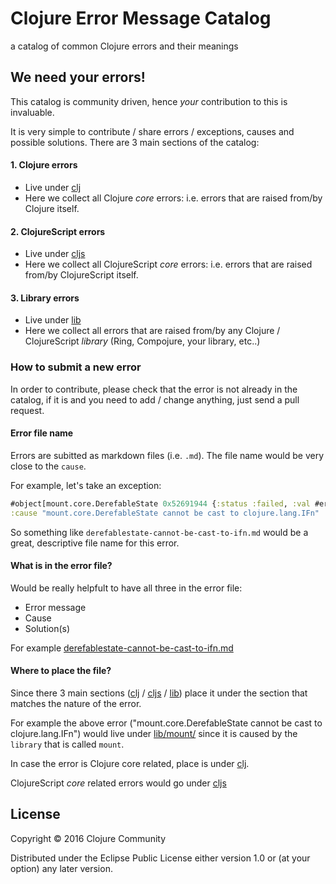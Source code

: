 # Clojure Error Message Catalog

a catalog of common Clojure errors and their meanings

## We need your errors!

This catalog is community driven, hence _your_ contribution to this is invaluable.

It is very simple to contribute / share errors / exceptions, causes and possible solutions.
There are 3 main sections of the catalog:

#### 1. Clojure errors

* Live under [clj](clj/) 
* Here we collect all Clojure _core_ errors: i.e. errors that are raised from/by Clojure itself.

#### 2. ClojureScript errors

* Live under [cljs](cljs/) 
* Here we collect all ClojureScript _core_ errors: i.e. errors that are raised from/by ClojureScript itself.

#### 3. Library errors

* Live under [lib](lib/)
* Here we collect all errors that are raised from/by any Clojure / ClojureScript _library_ (Ring, Compojure, your library, etc..)

### How to submit a new error

In order to contribute, please check that the error is not already in the catalog, if it is and you need to add / change anything, just send a pull request.

#### Error file name

Errors are subitted as markdown files (i.e. `.md`). The file name would be very close to the `cause`.

For example, let's take an exception:

```clojure
#object[mount.core.DerefableState 0x52691944 {:status :failed, :val #error {
:cause "mount.core.DerefableState cannot be cast to clojure.lang.IFn"
```

So something like `derefablestate-cannot-be-cast-to-ifn.md` would be a great, descriptive file name for this error.

#### What is in the error file?

Would be really helpfult to have all three in the error file:

* Error message
* Cause
* Solution(s)

For example [derefablestate-cannot-be-cast-to-ifn.md](lib/mount/derefablestate-cannot-be-cast-to-ifn.md)

#### Where to place the file?

Since there 3 main sections ([clj](clj/) / [cljs](cljs/) / [lib](/lib)) place it under the section that matches the nature of the error.

For example the above error ("mount.core.DerefableState cannot be cast to clojure.lang.IFn") would live under [lib/mount/](lib/mount/)
since it is caused by the `library` that is called `mount`.

In case the error is Clojure core related, place is under [clj](clj/).

ClojureScript _core_ related errors would go under [cljs](cljs/)

## License

Copyright © 2016 Clojure Community

Distributed under the Eclipse Public License either version 1.0 or (at your option) any later version.

